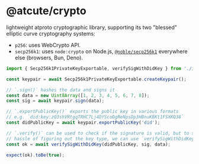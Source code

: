 # @atcute/crypto

lightweight atproto cryptographic library, supporting its two "blessed" elliptic curve cryptography
systems:

- `p256`: uses WebCrypto API.
- `secp256k1`: uses `node:crypto` on Node.js, [`@noble/secp256k1`][noble-secp256k1] everywhere else
  (browsers, Bun, Deno).

[noble-secp256k1]: https://github.com/paulmillr/noble-secp256k1

```ts
import { Secp256k1PrivateKeyExportable, verifySigWithDidKey } from './index.js';

const keypair = await Secp256k1PrivateKeyExportable.createKeypair();

// `.sign()` hashes the data and signs it
const data = new Uint8Array([1, 2, 3, 4, 5, 6, 7, 8]);
const sig = await keypair.sign(data);

// `.exportPublicKey()` exports the public key in various formats
// e.g. `did:key:zQ3shVRtgqTRHC7Lj4DYScoDgReNpsDp3HBnuKBKt1FSXKQ38`
const didPublicKey = await keypair.exportPublicKey('did');

// `.verify()` can be used to check if the signature is valid, but to save the
// hassle of figuring out the key type, we can use `verifySigWithDidKey()`
const ok = await verifySigWithDidKey(didPublicKey, sig, data);

expect(ok).toBe(true);
```
